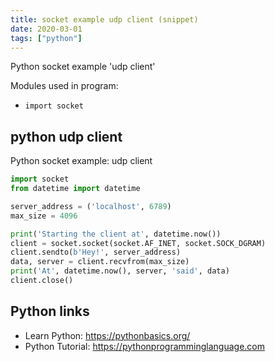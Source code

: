 ```yaml
---
title: socket example udp client (snippet)
date: 2020-03-01
tags: ["python"]
---
```

Python socket example 'udp client'


Modules used in program: 
* `import socket`

## python udp client

Python socket example: udp client

```python
import socket
from datetime import datetime

server_address = ('localhost', 6789)
max_size = 4096

print('Starting the client at', datetime.now())
client = socket.socket(socket.AF_INET, socket.SOCK_DGRAM)
client.sendto(b'Hey!', server_address)
data, server = client.recvfrom(max_size)
print('At', datetime.now(), server, 'said', data)
client.close()


```

## Python links

- Learn Python: https://pythonbasics.org/
- Python Tutorial: https://pythonprogramminglanguage.com
